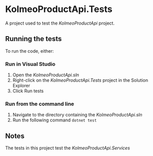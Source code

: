 # KolmeoProductApi.Tests

A project used to test the *KolmeoProductApi* project.

## Running the tests

To run the code, either:

### Run in Visual Studio
1. Open the *KolmeoProductApi.sln* 
2. Right-click on the *KolmeoProductApi.Tests* project in the Solution Explorer
3. Click Run tests

### Run from the command line
1. Navigate to the directory containing the *KolmeoProductApi.sln*
2. Run the following command `dotnet test`

## Notes

The tests in this project test the *KolmeoProductApi.Services*